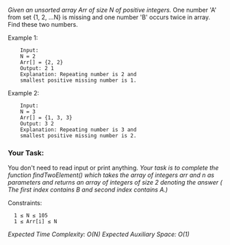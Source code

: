 *Given an unsorted array Arr of size N of positive integers.*
One number 'A' from set {1, 2, …N} is missing and one number 'B' occurs twice in array.
Find these two numbers.

Example 1:

```
    Input:
    N = 2
    Arr[] = {2, 2}
    Output: 2 1
    Explanation: Repeating number is 2 and
    smallest positive missing number is 1.
```


Example 2:
```
    Input:
    N = 3
    Arr[] = {1, 3, 3}
    Output: 3 2
    Explanation: Repeating number is 3 and
    smallest positive missing number is 2.
```

### Your Task:
You don't need to read input or print anything. *Your task is to complete the function findTwoElement() which takes the array of integers arr and n as parameters and returns an array of integers of size 2 denoting the answer ( The first index contains B and second index contains A.)*


Constraints:
```
  1 ≤ N ≤ 105
  1 ≤ Arr[i] ≤ N
```

*Expected Time Complexity: O(N)*
*Expected Auxiliary Space: O(1)*
